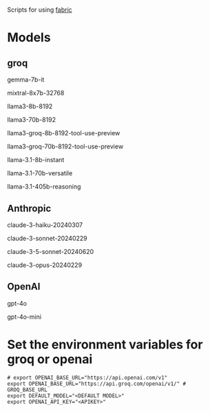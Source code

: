 # 

Scripts for using [fabric](https://github.com/danielmiessler/fabric) 


# Models

## groq

gemma-7b-it

mixtral-8x7b-32768

llama3-8b-8192

llama3-70b-8192

llama3-groq-8b-8192-tool-use-preview

llama3-groq-70b-8192-tool-use-preview

llama-3.1-8b-instant

llama-3.1-70b-versatile

llama-3.1-405b-reasoning

## Anthropic

claude-3-haiku-20240307

claude-3-sonnet-20240229

claude-3-5-sonnet-20240620

claude-3-opus-20240229

## OpenAI

gpt-4o

gpt-4o-mini

# Set the environment variables for groq or openai

```shell
# export OPENAI_BASE_URL="https://api.openai.com/v1"
export OPENAI_BASE_URL="https://api.groq.com/openai/v1/" # GROQ_BASE_URL
export DEFAULT_MODEL="<DEFAULT MODEL>"
export OPENAI_API_KEY="<APIKEY>"
```


